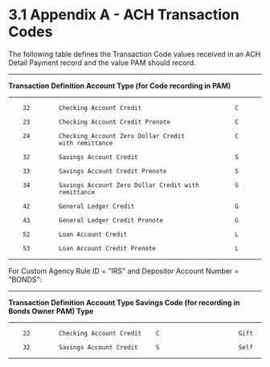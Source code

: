# 3.1 Appendix A - ACH Transaction Codes

The following table defines the Transaction Code values received in an
ACH Detail Payment record and the value PAM should record.

  ---------------------------------------------------------------------------
   **Transaction  **Definition**                          **Account Type (for
      Code**                                              recording in PAM)**
  --------------- --------------------------------------- -------------------
        22        Checking Account Credit                          C

        23        Checking Account Credit Prenote                  C

        24        Checking Account Zero Dollar Credit              C
                  with remittance                         

        32        Savings Account Credit                           S

        33        Savings Account Credit Prenote                   S

        34        Savings Account Zero Dollar Credit with          S
                  remittance                              

        42        General Ledger Credit                            G

        43        General Ledger Credit Prenote                    G

        52        Loan Account Credit                              L

        53        Loan Account Credit Prenote                      L
  ---------------------------------------------------------------------------

For Custom Agency Rule ID = "IRS" and Depositor Account Number =
"BONDS":

  ---------------------------------------------------------------------------
   **Transaction  **Definition**             **Account Type       **Savings
      Code**                                 (for recording in   Bonds Owner
                                             PAM)**                Type**
  --------------- -------------------------- ------------------ -------------
        22        Checking Account Credit    C                      Gift

        32        Savings Account Credit     S                      Self
  ---------------------------------------------------------------------------

